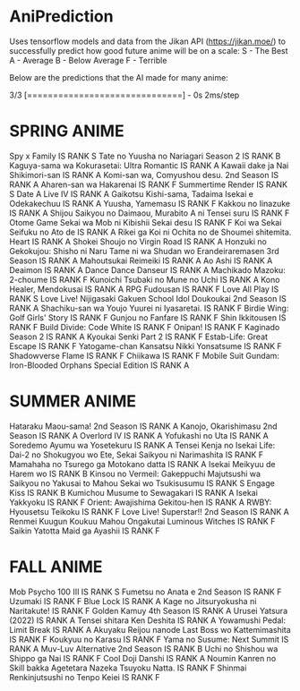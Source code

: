# AniPrediction
 
Uses tensorflow models and data from the Jikan API (https://jikan.moe/) to successfully predict how good future anime will be on a scale:
S - The Best
A - Average
B - Below Average
F - Terrible

Below are the predictions that the AI made for many anime:

3/3 [==============================] - 0s 2ms/step
# SPRING ANIME
Spy x Family IS RANK S
Tate no Yuusha no Nariagari Season 2 IS RANK B
Kaguya-sama wa Kokurasetai: Ultra Romantic IS RANK A
Kawaii dake ja Nai Shikimori-san IS RANK A
Komi-san wa, Comyushou desu. 2nd Season IS RANK A
Aharen-san wa Hakarenai IS RANK F
Summertime Render IS RANK S
Date A Live IV IS RANK A
Gaikotsu Kishi-sama, Tadaima Isekai e Odekakechuu IS RANK A
Yuusha, Yamemasu IS RANK F
Kakkou no Iinazuke IS RANK A
Shijou Saikyou no Daimaou, Murabito A ni Tensei suru IS RANK F
Otome Game Sekai wa Mob ni Kibishii Sekai desu IS RANK F
Koi wa Sekai Seifuku no Ato de IS RANK A
Rikei ga Koi ni Ochita no de Shoumei shitemita. Heart IS RANK A
Shokei Shoujo no Virgin Road IS RANK A
Honzuki no Gekokujou: Shisho ni Naru Tame ni wa Shudan wo Erandeiraremasen 3rd Season IS RANK A
Mahoutsukai Reimeiki IS RANK A
Ao Ashi IS RANK A
Deaimon IS RANK A
Dance Dance Danseur IS RANK A
Machikado Mazoku: 2-choume IS RANK F
Kunoichi Tsubaki no Mune no Uchi IS RANK A
Kono Healer, Mendokusai IS RANK A
RPG Fudousan IS RANK F
Love All Play IS RANK S
Love Live! Nijigasaki Gakuen School Idol Doukoukai 2nd Season IS RANK A
Shachiku-san wa Youjo Yuurei ni Iyasaretai. IS RANK F
Birdie Wing: Golf Girls' Story IS RANK F
Gunjou no Fanfare IS RANK F
Shin Ikkitousen IS RANK F
Build Divide: Code White IS RANK F
Onipan! IS RANK F
Kaginado Season 2 IS RANK A
Kyoukai Senki Part 2 IS RANK F
Estab-Life: Great Escape IS RANK F
Yatogame-chan Kansatsu Nikki Yonsatsume IS RANK F
Shadowverse Flame IS RANK F
Chiikawa IS RANK F
Mobile Suit Gundam: Iron-Blooded Orphans Special Edition IS RANK A

# SUMMER ANIME
Hataraku Maou-sama! 2nd Season IS RANK A
Kanojo, Okarishimasu 2nd Season IS RANK A
Overlord IV IS RANK A
Yofukashi no Uta IS RANK A
Soredemo Ayumu wa Yosetekuru IS RANK A
Tensei Kenja no Isekai Life: Dai-2 no Shokugyou wo Ete, Sekai Saikyou ni Narimashita IS RANK F
Mamahaha no Tsurego ga Motokano datta IS RANK A
Isekai Meikyuu de Harem wo IS RANK B
Kinsou no Vermeil: Gakeppuchi Majutsushi wa Saikyou no Yakusai to Mahou Sekai wo Tsukisusumu IS RANK S
Engage Kiss IS RANK B
Kumichou Musume to Sewagakari IS RANK A
Isekai Yakkyoku IS RANK F
Orient: Awajishima Gekitou-hen IS RANK A
RWBY: Hyousetsu Teikoku IS RANK F
Love Live! Superstar!! 2nd Season IS RANK A
Renmei Kuugun Koukuu Mahou Ongakutai Luminous Witches IS RANK F
Saikin Yatotta Maid ga Ayashii IS RANK F

# FALL ANIME
Mob Psycho 100 III IS RANK S
Fumetsu no Anata e 2nd Season IS RANK F
Uzumaki IS RANK F
Blue Lock IS RANK A
Kage no Jitsuryokusha ni Naritakute! IS RANK F
Golden Kamuy 4th Season IS RANK A
Urusei Yatsura (2022) IS RANK A
Tensei shitara Ken Deshita IS RANK A
Yowamushi Pedal: Limit Break IS RANK A
Akuyaku Reijou nanode Last Boss wo Kattemimashita IS RANK F
Koukyuu no Karasu IS RANK F
Yama no Susume: Next Summit IS RANK A
Muv-Luv Alternative 2nd Season IS RANK B
Uchi no Shishou wa Shippo ga Nai IS RANK F
Cool Doji Danshi IS RANK A
Noumin Kanren no Skill bakka Agetetara Nazeka Tsuyoku Natta. IS RANK F
Shinmai Renkinjutsushi no Tenpo Keiei IS RANK F